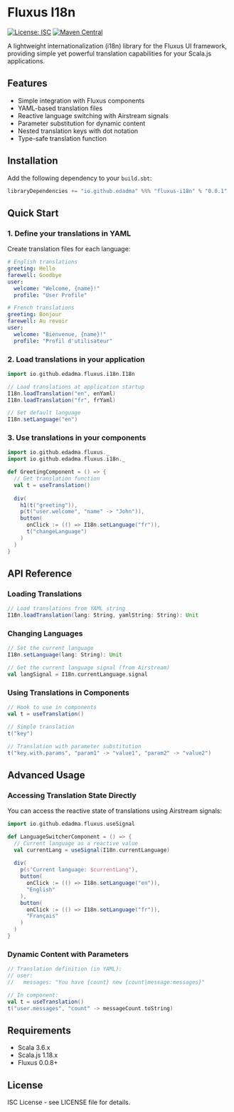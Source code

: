 # Fluxus I18n

[![License: ISC](https://img.shields.io/badge/License-ISC-blue.svg)](https://opensource.org/licenses/ISC)
[![Maven Central](https://img.shields.io/maven-central/v/io.github.edadma/fluxus-i18n_sjs1_3.svg)](https://maven-badges.herokuapp.com/maven-central/io.github.edadma/fluxus-i18n_sjs1_3)

A lightweight internationalization (i18n) library for the Fluxus UI framework, providing simple yet powerful translation capabilities for your Scala.js applications.

## Features

- Simple integration with Fluxus components
- YAML-based translation files
- Reactive language switching with Airstream signals
- Parameter substitution for dynamic content
- Nested translation keys with dot notation
- Type-safe translation function

## Installation

Add the following dependency to your `build.sbt`:

```scala
libraryDependencies += "io.github.edadma" %%% "fluxus-i18n" % "0.0.1"
```

## Quick Start

### 1. Define your translations in YAML

Create translation files for each language:

```yaml
# English translations
greeting: Hello
farewell: Goodbye
user:
  welcome: "Welcome, {name}!"
  profile: "User Profile"
```

```yaml
# French translations
greeting: Bonjour
farewell: Au revoir
user:
  welcome: "Bienvenue, {name}!"
  profile: "Profil d'utilisateur"
```

### 2. Load translations in your application

```scala
import io.github.edadma.fluxus.i18n.I18n

// Load translations at application startup
I18n.loadTranslation("en", enYaml)
I18n.loadTranslation("fr", frYaml)

// Set default language
I18n.setLanguage("en")
```

### 3. Use translations in your components

```scala
import io.github.edadma.fluxus._
import io.github.edadma.fluxus.i18n._

def GreetingComponent = () => {
  // Get translation function
  val t = useTranslation()
  
  div(
    h1(t("greeting")),
    p(t("user.welcome", "name" -> "John")),
    button(
      onClick := (() => I18n.setLanguage("fr")),
      t("changeLanguage")
    )
  )
}
```

## API Reference

### Loading Translations

```scala
// Load translations from YAML string
I18n.loadTranslation(lang: String, yamlString: String): Unit
```

### Changing Languages

```scala
// Set the current language
I18n.setLanguage(lang: String): Unit

// Get the current language signal (from Airstream)
val langSignal = I18n.currentLanguage.signal
```

### Using Translations in Components

```scala
// Hook to use in components
val t = useTranslation()

// Simple translation
t("key")

// Translation with parameter substitution
t("key.with.params", "param1" -> "value1", "param2" -> "value2")
```

## Advanced Usage

### Accessing Translation State Directly

You can access the reactive state of translations using Airstream signals:

```scala
import io.github.edadma.fluxus.useSignal

def LanguageSwitcherComponent = () => {
  // Current language as a reactive value
  val currentLang = useSignal(I18n.currentLanguage)
  
  div(
    p(s"Current language: $currentLang"),
    button(
      onClick := (() => I18n.setLanguage("en")),
      "English"
    ),
    button(
      onClick := (() => I18n.setLanguage("fr")),
      "Français"
    )
  )
}
```

### Dynamic Content with Parameters

```scala
// Translation definition (in YAML):
// user:
//   messages: "You have {count} new {count|message:messages}"

// In component:
val t = useTranslation()
t("user.messages", "count" -> messageCount.toString)
```


## Requirements

- Scala 3.6.x
- Scala.js 1.18.x
- Fluxus 0.0.8+

## License

ISC License - see LICENSE file for details.
